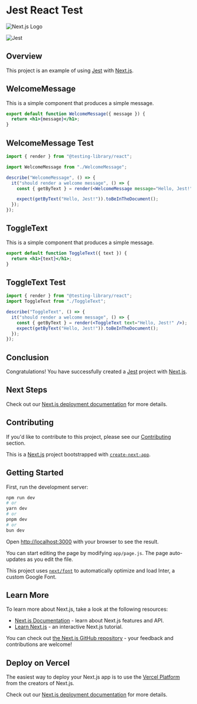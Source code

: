 # Jest React Test

![Next.js Logo](https://nextjs.org/static/favicon.ico)

![Jest](https://raw.githubusercontent.com/vercel/next.js/main/examples/jest/vercel.svg)

## Overview

This project is an example of using [Jest](https://jestjs.io/) with [Next.js](https://nextjs.org/).

## WelcomeMessage

This is a simple component that produces a simple message.

```jsx
export default function WelcomeMessage({ message }) {
  return <h1>{message}</h1>;
}
```

## WelcomeMessage Test

```jsx
import { render } from "@testing-library/react";

import WelcomeMessage from "./WelcomeMessage";

describe("WelcomeMessage", () => {
  it("should render a welcome message", () => {
    const { getByText } = render(<WelcomeMessage message="Hello, Jest!" />);

    expect(getByText("Hello, Jest!")).toBeInTheDocument();
  });
});
```

## ToggleText

This is a simple component that produces a simple message.

```jsx
export default function ToggleText({ text }) {
  return <h1>{text}</h1>;
}
```

## ToggleText Test

```jsx
import { render } from "@testing-library/react";
import ToggleText from "./ToggleText";

describe("ToggleText", () => {
  it("should render a welcome message", () => {
    const { getByText } = render(<ToggleText text="Hello, Jest!" />);
    expect(getByText("Hello, Jest!")).toBeInTheDocument();
  });
});
```

## Conclusion

Congratulations! You have successfully created a [Jest](https://jestjs.io/) project with [Next.js](https://nextjs.org/).

## Next Steps

Check out our [Next.js deployment documentation](https://nextjs.org/docs/deployment) for more details.

## Contributing

If you'd like to contribute to this project, please see our [Contributing](https://github.com/vercel/next.js/tree/canary/examples/jest) section.

This is a [Next.js](https://nextjs.org/) project bootstrapped with [`create-next-app`](https://github.com/vercel/next.js/tree/canary/packages/create-next-app).

## Getting Started

First, run the development server:

```bash
npm run dev
# or
yarn dev
# or
pnpm dev
# or
bun dev
```

Open [http://localhost:3000](http://localhost:3000) with your browser to see the result.

You can start editing the page by modifying `app/page.js`. The page auto-updates as you edit the file.

This project uses [`next/font`](https://nextjs.org/docs/basic-features/font-optimization) to automatically optimize and load Inter, a custom Google Font.

## Learn More

To learn more about Next.js, take a look at the following resources:

- [Next.js Documentation](https://nextjs.org/docs) - learn about Next.js features and API.
- [Learn Next.js](https://nextjs.org/learn) - an interactive Next.js tutorial.

You can check out [the Next.js GitHub repository](https://github.com/vercel/next.js/) - your feedback and contributions are welcome!

## Deploy on Vercel

The easiest way to deploy your Next.js app is to use the [Vercel Platform](https://vercel.com/new?utm_medium=default-template&filter=next.js&utm_source=create-next-app&utm_campaign=create-next-app-readme) from the creators of Next.js.

Check out our [Next.js deployment documentation](https://nextjs.org/docs/deployment) for more details.
